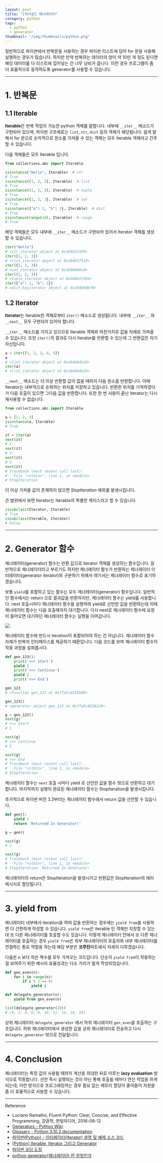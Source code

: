 ```yaml
---
layout: post
title: "[파이썬] 제너레이터"
category: python
tags:
  - python
  - generator
thumbnail: "/img/thumbnails/python.png"
---
```


일반적으로 파이썬에서 반복문을 사용하는 경우 파이썬 리스트에 담아 for 문을 사용해 실행하는 경우가 많습니다.
하지만 만약 반복하는 데이터의 양이 약 10만 개 정도 된다면 해당 데이터를 다 리스트에 집어넣는 건 너무 낭비가 큽니다.
이런 경우 프로그램이 좀 더 효율적으로 동작하도록 generator를 사용할 수 있습니다.

---

# 1. 반복문

## 1.1 Iterable

**Iterable**은 반복 작업이 가능한 python 객체를 말합니다.
내부에 `__iter__` 메소드가 구현되어 있으며, 파이썬 구조체로는 `list`, `str`, `dict` 등의 객체가 해당됩니다.
쉽게 말해서 for 문으로 순차적으로 원소를 가져올 수 있는 객체는 모두 Iterable 객체라고 간주할 수 있습니다.

다음 객체들은 모두 Iterable 입니다.

```python
from collections.abc import Iterable

isinstance("Hello", Iterable)  # str
# True
isinstance([1, 2, 3], Iterable)  # list
# True
isinstance((1, 2, 3), Iterable)  # tuple
# True
isinstance({1, 2, 3}, Iterable)  # set
# True
isinstance({"a": 1, "b": 2}, Iterable)  # dict
# True
isinstance(range(10), Iterable)  # range
# True
```

해당 객체들은 모두 내부에 `__iter__` 메소드가 구현되어 있어서 Iterator 객체를 생성할 수 있습니다.

```python
iter("Hello")
# <str_iterator object at 0x104b37d30>
iter([1, 2, 3])
# <list_iterator object at 0x104b37910>
iter({1, 2, 3})
# <set_iterator object at 0x104b8b8c0>
iter((1, 2, 3))
# <tuple_iterator object at 0x104b37d30>
iter({"a": 1, "b": 2})
#.<dict_keyiterator object at 0x104b9db70>
```

## 1.2 Iterator

**Iterator**는 iterable한 객체로부터 `iter()` 메소드로 생성됩니다. 내부에 `__iter__` 와 `__next__` 모두 구현되어 있어야 합니다.

`__iter__` 메소드를 가지고 있으므로 Iterable 객체와 마찬가지로 값을 차례로 가져올 수 있습니다.
또한 `iter()`의 결과로 다시 Iterator를 반환할 수 있는데 그 반환값은 자기 자신입니다.

```python
a = iter([1, 2, 3, 4, 5])
a
# <list_iterator object at 0x104b64b20>
iter(a)
# <list_iterator object at 0x104b64b20>
```

`__next__` 메소드는 더 이상 반환할 값이 없을 때까지 다음 원소를 반환합니다.
이때 Iterator는 내부적으로 순회하는 위치를 저장하고 있습니다.
반환한 위치를 기억하였다가 다음 호출이 있으면 그다음 값을 반환합니다.
또한 한 번 사용이 끝난 Iterator는 다시 재사용할 수 없습니다.

```python
from collections.abc import Iterable

a = [1, 2, 3]
isinstance(a, Iterable)
# True

it = iter(a)
next(it)
# 1
next(it)
# 2
next(it)
# 3
next(it)
# Traceback (most recent call last):
#   File "<stdin>", line 1, in <module>
# StopIteration
```

더 이상 가져올 값이 존재하지 않으면 _StopIteration_ 예외를 발생시킵니다. 

큰 범위에서 보면 Iterator는 Iterable의 특별한 케이스라고 할 수 있습니다.

```python
issubclass(Iterator, Iterable)
# True
issubclass(Iterable, Iterator)
# False
```

---

# 2. Generator 함수

제너레이터(generator) 함수는 반환 값으로 iterator 객체를 생성하는 함수입니다.
일반적으로 제너레이터라고 부르기도 하지만 제너레이터 함수가 반환하는 제너레이터 이터레이터(generator iterator)와 구분하기 위해서 여기서는 제너레이터 함수로 표기하겠습니다.

보통 `yield`를 포함하고 있는 함수는 모두 제너레이터(generator) 함수입니다.
일반적인 함수에서는 return 으로 결과값을 반환하지만, 제너레이터 함수는 yield를 사용합니다.
next 호출시마다 제너레이터 함수를 실행하여 yield로 선언한 값을 반환하는데 이때 제너레이터 함수는 다음 호출때까지 대기합니다.
다시 next로 제너레이터 함수에 요청이 들어오면 대기하던 제너레이터 함수는 실행을 이어갑니다.

<img src="/img/posts/python-generator-flow.png" style="max-width:480px"/>

제너레이터 함수에 반드시 iteration이 포함되어야 하는 건 아닙니다.
제너레이터 함수 자체가 반복자 인터페이스를 제공하기 때문입니다.
다음 코드를 보며 제너레이터 함수의 작동 과정을 살펴봅시다.

```python
def gen_123():
    print('>>> Start')
    yield 1
    print('>>> Continue')
    yield 2
    print('>>> End')

gen_123
# <function gen_123 at 0x7fa5c021bb80>

gen_123()
# <generator object gen_123 at 0x7fa5c0230120>

g = gen_123()
next(g)
# >>> Start
# 1

next(g)
# >>> Continue
# 2

next(g)
# >>> End
# Traceback (most recent call last):
#   File "<stdin>", line 1, in <module>
# StopIteration
```

제너레이터 함수는 `next` 호출 시마다 yield 로 선언한 값을 함수 밖으로 반환하고 대기합니다.
마지막까지 실행이 완료된 제너레이터 함수는 StopIteration을 발생시킵니다. 

추가적으로 파이썬 버전 3.3부터는 제너레이터 함수에서 return 값을 선언할 수 있습니다.

```python
def gen():
    yield 1
    return 'Returned In Generator!'

g = gen()

next(g)
# 1

next(g)
# Traceback (most recent call last):
#   File "<stdin>", line 1, in <module>
# StopIteration: Returned In Generator!
```

제너레이터의 return은 StopIteration을 발생시키고 반환값은 StopIteration의 에러 메시지로 할당됩니다.

---

# 3. yield from

제너레이터 내부에서 iteration을 하여 값을 반환하는 경우에는 `yield from`을 사용하면 더 간편하게 작성할 수 있습니다.
`yield from`은 iterable 인 객체만 지정할 수 있는데 또 다른 제너레이터를 호출할 수도 있습니다.
이렇게 제너레이터 안에서 또 다른 제너레이터를 호출하는 경우 `yield from`은 외부 제너레이터의 호출자와 내부 제너레이터를 연결하는 통로 역할을 하는데 해당 부분은 **코루틴**파트에서 자세히 다루겠습니다.

다음은 n 보다 작은 짝수를 모두 가져오는 코드입니다. 단순히 `yield from`이 작동하는걸 보여주기 위한 예시라 효율성과는 다소 거리가 멀게 작성되었습니다.

```python
def gen_even(n):
    for i in range(n):
        if i % 2 == 0:
            yield i

def delegate_generator(n):
    yield from gen_even(n)

list(delegate_generator(20))
# [0, 2, 4, 6, 8, 10, 12, 14, 16, 18]
```

상위 제너레이터 `delegate_generator` 에서 하위 제너레이터 `gen_even`을 호출하는 구조입니다.
하위 제너레이터에서 생성한 값을 상위 제너레이터로 전송하고 다시 `delegate_generator` 밖으로 전달됩니다.

---

# 4. Conclusion

제너레이터는 특정 값이 사용될 때까지 계산을 최대한 뒤로 미루는 **lazy evaluation** 방식으로 작동합니다.
선언 즉시 실행되는 것이 아닌 통해 호출될 때마다 연산 작업을 하게 되는데, 이런 방식으로 프로그래밍하는 경우 필요 없는 메모리 할당이 줄어들어 자원을 좀 더 효율적으로 사용할 수 있습니다.

---

Reference

- Luciano Ramalho, Fluent Python: Clear, Concise, and Effective Programming, 강권학, 한빛미디어, 2016-08-12
- [Generators - Python Wiki](https://wiki.python.org/moin/Generators)
- [Glossary - Python 3.10.2 documentation](https://docs.python.org/ko/3/glossary.html#term-generator)
- [파이썬(Python) - 이터레이터(Iterator) 설명 및 예제 소스 코드](https://niceman.tistory.com/136)
- [[Python] Iterable, Iterator 그리고 Generator](https://shoark7.github.io/programming/python/iterable-iterator-generator-in-python)
- [파이썬 코딩 도장](https://dojang.io/mod/page/view.php?id=2412)
- [python generator(제너레이터) 란 무엇인가](https://bluese05.tistory.com/56)
